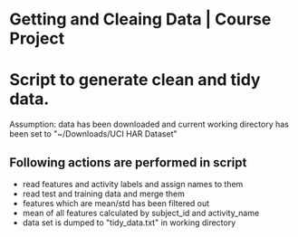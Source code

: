 Getting and Cleaing Data | Course Project
============

# Script to generate clean and tidy data.

Assumption: data has been downloaded and current working directory has been set to "~/Downloads/UCI HAR Dataset"

## Following actions are performed in script 
* read features and activity labels and assign names to them
* read test and training data and merge them
* features which are mean/std has been filtered out
* mean of all features calculated by subject_id and activity_name
* data set is dumped to "tidy_data.txt" in working directory


